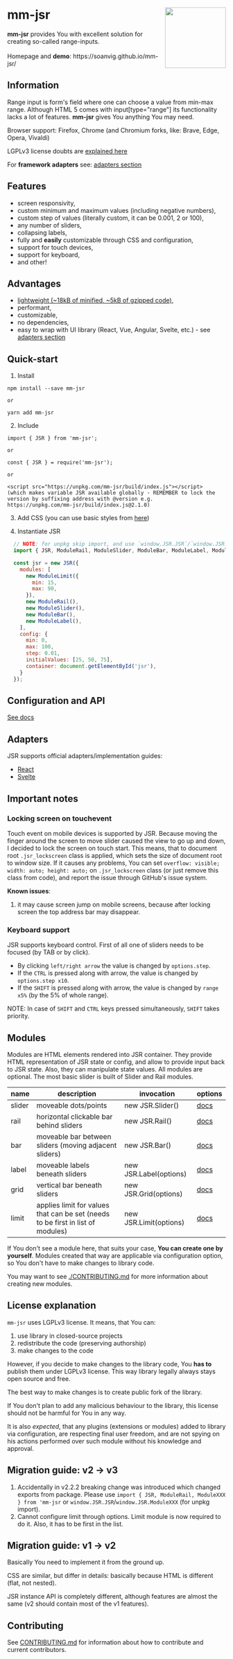 <div align="center">
  <img src="./logo.png" width="140px" align="right">
  <div align="left" font="16px">
    <h1>mm-jsr</h1>
    <div>
      <b>mm-jsr</b> provides You with excellent solution for creating so-called range-inputs.
    </div>
    <br>
    <div>
      Homepage and <strong>demo</strong>: https://soanvig.github.io/mm-jsr/
    </div>
  </div>
</div>

## Information

Range input is form's field where one can choose a value from min-max range.
Although HTML 5 comes with input[type="range"] its functionality lacks a lot of features.
**mm-jsr** gives You anything You may need.

Browser support: Firefox, Chrome (and Chromium forks, like: Brave, Edge, Opera, Vivaldi)

LGPLv3 license doubts are [explained here](#license-explanation)

For **framework adapters** see: [adapters section](#adapters)

## Features

- screen responsivity,
- custom minimum and maximum values (including negative numbers),
- custom step of values (literally custom, it can be 0.001, 2 or 100),
- any number of sliders,
- collapsing labels,
- fully and **easily** customizable through CSS and configuration,
- support for touch devices,
- support for keyboard,
- and other!

## Advantages

- [lightweight (~18kB of minified, ~5kB of gzipped code)](https://bundlephobia.com/result?p=mm-jsr),
- performant,
- customizable,
- no dependencies,
- easy to wrap with UI library (React, Vue, Angular, Svelte, etc.) - see [adapters section](#adapters)

## Quick-start

1. Install

  ```
  npm install --save mm-jsr

  or

  yarn add mm-jsr
  ```

2. Include

  ```
  import { JSR } from 'mm-jsr';
  
  or

  const { JSR } = require('mm-jsr');

  or

  <script src="https://unpkg.com/mm-jsr/build/index.js"></script>
  (which makes variable JSR available globally - REMEMBER to lock the version by suffixing address with @version e.g.
  https://unpkg.com/mm-jsr/build/index.js@2.1.0)
  ```

3. Add CSS (you can use basic styles from [here](https://github.com/soanvig/mm-jsr/blob/master/packages/mm-jsr/styles.css))

4. Instantiate JSR

  ```js
    // NOTE: for unpkg skip import, and use `window.JSR.JSR`/`window.JSR.ModuleXXX`
    import { JSR, ModuleRail, ModuleSlider, ModuleBar, ModuleLabel, ModuleLimit } from 'mm-jsr';

    const jsr = new JSR({
      modules: [
        new ModuleLimit({
          min: 15,
          max: 90,
        }),
        new ModuleRail(),
        new ModuleSlider(),
        new ModuleBar(),
        new ModuleLabel(),
      ],
      config: {
        min: 0,
        max: 100,
        step: 0.01,
        initialValues: [25, 50, 75],
        container: document.getElementById('jsr'),
      }
    });
  ```

## Configuration and API

[See docs](https://soanvig.github.io/mm-jsr/api/index.html)

## Adapters

JSR supports official adapters/implementation guides:

- [React](https://github.com/soanvig/mm-jsr/tree/master/packages/react-mm-jsr)
- [Svelte](https://github.com/soanvig/mm-jsr/tree/master/packages/svelte-mm-jsr)

## Important notes

### Locking screen on touchevent

Touch event on mobile devices is supported by JSR. Because moving the finger around the screen to move slider caused the view to go up and down, I decided to lock the screen on touch start. This means, that to document root `.jsr_lockscreen` class is applied, which sets the size of document root to window size. If it causes any problems, You can set `overflow: visible; width: auto; height: auto;` on `.jsr_lockscreen` class (or just remove this class from code), and report the issue through GitHub's issue system.

**Known issues**:
1. it may cause screen jump on mobile screens, because after locking screen the top address bar may disappear.

### Keyboard support

JSR supports keyboard control. First of all one of sliders needs to be focused (by TAB or by click).

- By clicking `left/right arrow` the value is changed by `options.step`.
- If the `CTRL` is pressed along with arrow, the value is changed by `options.step x10`.
- If the `SHIFT` is pressed along with arrow, the value is changed by `range x5%` (by the 5% of whole range).

NOTE: In case of `SHIFT` and `CTRL` keys pressed simultaneously, `SHIFT` takes priority.

## Modules

Modules are HTML elements rendered into JSR container.
They provide HTML representation of JSR state or config, and allow to provide input back to JSR state.
Also, they can manipulate state values.
All modules are optional. The most basic slider is built of Slider and Rail modules.

name | description | invocation | options
--- | --- | --- | ---
slider | moveable dots/points | new JSR.Slider() | [docs](https://soanvig.github.io/mm-jsr/api/classes/moduleslider.html)
rail | horizontal clickable bar behind sliders | new JSR.Rail() | [docs](https://soanvig.github.io/mm-jsr/api/classes/modulerail.html)
bar | moveable bar between sliders (moving adjacent sliders) | new JSR.Bar() | [docs](https://soanvig.github.io/mm-jsr/api/classes/modulebar.html)
label | moveable labels beneath sliders  | new JSR.Label(options) | [docs](https://soanvig.github.io/mm-jsr/api/classes/modulelabel.html)
grid | vertical bar beneath sliders | new JSR.Grid(options) | [docs](https://soanvig.github.io/mm-jsr/api/classes/modulegrid.html)
limit | applies limit for values that can be set (needs to be first in list of modules) | new JSR.Limit(options) | [docs](https://soanvig.github.io/mm-jsr/api/classes/modulelimit.html)

If You don't see a module here, that suits your case, **You can create one by yourself**.
Modules created that way are applicable via configuration option, so You don't have to make changes to library code.

You may want to see [./CONTRIBUTING.md](./CONTRIBUTING.md#creating-new-modules) for more information about creating new modules.

## License explanation

`mm-jsr` uses LGPLv3 license. It means, that You can:

1. use library in closed-source projects
2. redistribute the code (preserving authorship)
3. make changes to the code

However, if you decide to make changes to the library code, You **has to** publish them under LGPLv3 license.
This way library legally always stays open source and free.

The best way to make changes is to create public fork of the library.

If You don't plan to add any malicious behaviour to the library, this license should not be harmful for You in any way.

It is also *expected*, that any plugins (extensions or modules) added to library via configuration, are respecting final user freedom,
and are not spying on his actions performed over such module without his knowledge and approval.

## Migration guide: v2 -> v3

1. Accidentally in v2.2.2 breaking change was introduced which changed exports from package.
  Please use `import { JSR, ModuleRail, ModuleXXX } from 'mm-jsr` or `window.JSR.JSR`/`window.JSR.ModuleXXX` (for unpkg import).
2. Cannot configure limit through options. Limit module is now required to do it. Also, it has to be first in the list.

## Migration guide: v1 -> v2

Basically You need to implement it from the ground up.

CSS are similar, but differ in details: basically because HTML is different (flat, not nested).

JSR instance API is completely different, although features are almost the same (v2 should contain most of the v1 features).

## Contributing

See [CONTRIBUTING.md](./CONTRIBUTING.md) for information about how to contribute and current contributors.

